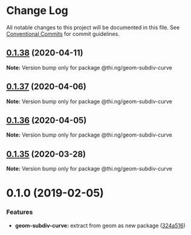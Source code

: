 # Change Log

All notable changes to this project will be documented in this file.
See [Conventional Commits](https://conventionalcommits.org) for commit guidelines.

## [0.1.38](https://github.com/thi-ng/umbrella/compare/@thi.ng/geom-subdiv-curve@0.1.37...@thi.ng/geom-subdiv-curve@0.1.38) (2020-04-11)

**Note:** Version bump only for package @thi.ng/geom-subdiv-curve





## [0.1.37](https://github.com/thi-ng/umbrella/compare/@thi.ng/geom-subdiv-curve@0.1.36...@thi.ng/geom-subdiv-curve@0.1.37) (2020-04-06)

**Note:** Version bump only for package @thi.ng/geom-subdiv-curve





## [0.1.36](https://github.com/thi-ng/umbrella/compare/@thi.ng/geom-subdiv-curve@0.1.35...@thi.ng/geom-subdiv-curve@0.1.36) (2020-04-05)

**Note:** Version bump only for package @thi.ng/geom-subdiv-curve





## [0.1.35](https://github.com/thi-ng/umbrella/compare/@thi.ng/geom-subdiv-curve@0.1.34...@thi.ng/geom-subdiv-curve@0.1.35) (2020-03-28)

**Note:** Version bump only for package @thi.ng/geom-subdiv-curve





# 0.1.0 (2019-02-05)

### Features

* **geom-subdiv-curve:** extract from geom as new package ([324a516](https://github.com/thi-ng/umbrella/commit/324a516))
